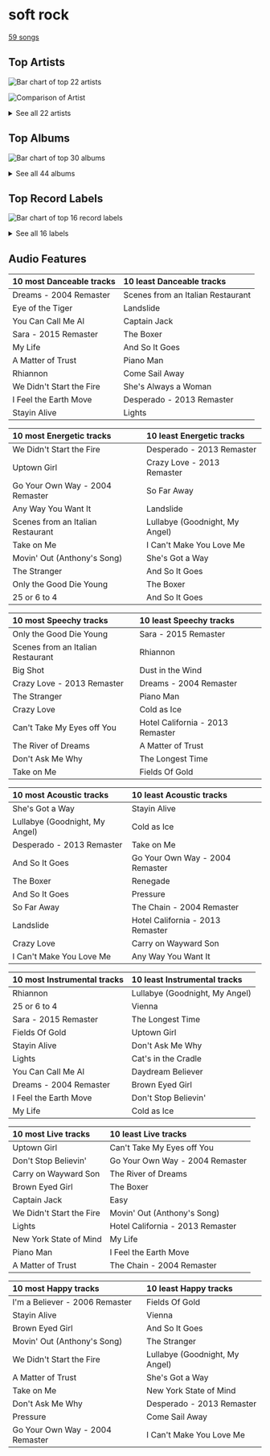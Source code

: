 # soft rock

[59 songs](soft_rock_tracks.md)

## Top Artists

![Bar chart of top 22 artists](../images/genres/soft_rock/artists.png)

![Comparison of Artist](../images/genres/soft_rock/artists_comparison.png)


<details>
<summary>See all 22 artists</summary>

|   Number of Tracks | Art                                                                                              | Artist                                                 | 🔗                                                           |
|-------------------:|:-------------------------------------------------------------------------------------------------|:-------------------------------------------------------|:------------------------------------------------------------|
|                 23 | <img src="https://i.scdn.co/image/ab6761610000e5eb712c7643e8aa18a4aca6c811" alt="" width="50" /> | [Billy Joel](../artists/billy_joel.md)                 | [🔗](https://open.spotify.com/artist/6zFYqv1mOsgBRQbae3JJ9e) |
|                  6 | <img src="https://i.scdn.co/image/ab6761610000e5eb249d55f2d68a44637905c57e" alt="" width="50" /> | Fleetwood Mac                                          | [🔗](https://open.spotify.com/artist/08GQAI4eElDnROBrJRGE0X) |
|                  4 | <img src="https://i.scdn.co/image/ab6761610000e5eb5885f6c2d3ecf8e08bdfa472" alt="" width="50" /> | Van Morrison                                           | [🔗](https://open.spotify.com/artist/44NX2ffIYHr6D4n7RaZF7A) |
|                  3 | <img src="https://i.scdn.co/image/ab6761610000e5ebe848dfb35ea4969099662dfd" alt="" width="50" /> | Journey                                                | [🔗](https://open.spotify.com/artist/0rvjqX7ttXeg3mTy8Xscbt) |
|                  2 | <img src="https://i.scdn.co/image/ab6761610000e5ebe4536d632bb182e3f82baaaf" alt="" width="50" /> | [The King's Singers](../artists/the_king_s_singers.md) | [🔗](https://open.spotify.com/artist/5lR7yDVN4z9kahOiUSlMhe) |
|                  2 | <img src="https://i.scdn.co/image/ab6761610000e5ebfef3008e708e59efaa5667ed" alt="" width="50" /> | Styx                                                   | [🔗](https://open.spotify.com/artist/4salDzkGmfycRqNUbyBphh) |
|                  2 | <img src="https://i.scdn.co/image/ab6761610000e5ebbdef7f178c9cf2e8d50cb9b9" alt="" width="50" /> | The Monkees                                            | [🔗](https://open.spotify.com/artist/320EPCSEezHt1rtbfwH6Ck) |
|                  2 | <img src="https://i.scdn.co/image/813fde33623cbfd065053789cf1ffb22b55efd4a" alt="" width="50" /> | Carole King                                            | [🔗](https://open.spotify.com/artist/319yZVtYM9MBGqmSQnMyY6) |
|                  2 | <img src="https://i.scdn.co/image/ab6761610000e5ebe924bdfec5ce73220c15cd25" alt="" width="50" /> | Kansas                                                 | [🔗](https://open.spotify.com/artist/2hl0xAkS2AIRAu23TVMBG1) |
|                  2 | <img src="https://i.scdn.co/image/ab6761610000e5eb1f764c8f69b595efe77e1c45" alt="" width="50" /> | Paul Simon                                             | [🔗](https://open.spotify.com/artist/2CvCyf1gEVhI0mX6aFXmVI) |
|                  2 | <img src="https://i.scdn.co/image/ab6761610000e5eb0767e116a2307495e37cd7fb" alt="" width="50" /> | Eagles                                                 | [🔗](https://open.spotify.com/artist/0ECwFtbIWEVNwjlrfc6xoL) |
|                  1 | <img src="https://i.scdn.co/image/ab6761610000e5eb21a213a4fe1a6f9b45d3f7f9" alt="" width="50" /> | Commodores                                             | [🔗](https://open.spotify.com/artist/6twIAGnYuIT1pncMAsXnEm) |
|                  1 | <img src="https://i.scdn.co/image/ab6761610000e5eb624ddceb90bdf808ed4e2e35" alt="" width="50" /> | Steve Miller Band                                      | [🔗](https://open.spotify.com/artist/6QtGlUje9TIkLrgPZrESuk) |
|                  1 | <img src="https://i.scdn.co/image/ab6761610000e5ebb338d6964565206f741d5ad1" alt="" width="50" /> | Foreigner                                              | [🔗](https://open.spotify.com/artist/6IRouO5mvvfcyxtPDKMYFN) |
|                  1 | <img src="https://i.scdn.co/image/ab6761610000e5ebe86f788af4e127154da1257f" alt="" width="50" /> | Bonnie Raitt                                           | [🔗](https://open.spotify.com/artist/4KDyYWR7IpxZ7xrdYbKrqY) |
|                  1 | <img src="https://i.scdn.co/image/ab67616d0000b273743ebb11200358b5c050f542" alt="" width="50" /> | Harry Chapin                                           | [🔗](https://open.spotify.com/artist/42q4Ivs7tAiCZ5C7eG5q4c) |
|                  1 | <img src="https://i.scdn.co/image/ab6761610000e5ebbab088e2157b02848dfcbc1e" alt="" width="50" /> | Chicago                                                | [🔗](https://open.spotify.com/artist/3iDD7bnsjL9J4fO298r0L0) |
|                  1 | <img src="https://i.scdn.co/image/ab6772690000c46cb8af37ba12c1ad7ebcc63c25" alt="" width="50" /> | Frankie Valli                                          | [🔗](https://open.spotify.com/artist/3CDKmzJu6uwEGnPLLZffpD) |
|                  1 | <img src="https://i.scdn.co/image/ab6761610000e5eb0168ba8148c07c2cdeb7d067" alt="" width="50" /> | a-ha                                                   | [🔗](https://open.spotify.com/artist/2jzc5TC5TVFLXQlBNiIUzE) |
|                  1 | <img src="https://i.scdn.co/image/da30acd2c9d0f32f5f5a2d69f32c2d30335466b5" alt="" width="50" /> | Survivor                                               | [🔗](https://open.spotify.com/artist/26bcq2nyj5GB7uRr558iQg) |
|                  1 | <img src="https://i.scdn.co/image/1d5a05673975ba0c378cd280344e000b0b865620" alt="" width="50" /> | Bee Gees                                               | [🔗](https://open.spotify.com/artist/1LZEQNv7sE11VDY3SdxQeN) |
|                  1 | <img src="https://i.scdn.co/image/ab6761610000e5eb9fdb4dab484a9f12e347c216" alt="" width="50" /> | Sting                                                  | [🔗](https://open.spotify.com/artist/0Ty63ceoRnnJKVEYP0VQpk) |

</details>

## Top Albums

![Bar chart of top 30 albums](../images/genres/soft_rock/albums.png)


<details>
<summary>See all 44 albums</summary>

|   Number of Tracks | Art                                                                                              | Album                                          | 🔗                                                          |
|-------------------:|:-------------------------------------------------------------------------------------------------|:-----------------------------------------------|:-----------------------------------------------------------|
|                  5 | <img src="https://i.scdn.co/image/ab67616d0000b2738a6dbac0b74bd2484189ea5f" alt="" width="50" /> | The Stranger                                   | [🔗](https://open.spotify.com/album/3IILMjMMnoN2sKzgesX8KV) |
|                  3 | <img src="https://i.scdn.co/image/ab67616d0000b273e52a59a28efa4773dd2bfe1b" alt="" width="50" /> | Rumours (Super Deluxe)                         | [🔗](https://open.spotify.com/album/0BwWUstDMUbgq2NYONRqlu) |
|                  2 | <img src="https://i.scdn.co/image/ab67616d0000b2736ce61113662ecf693b605ee5" alt="" width="50" /> | The Stranger (Legacy Edition)                  | [🔗](https://open.spotify.com/album/1Mhn9VosyjtWn4dMPFlna6) |
|                  2 | <img src="https://i.scdn.co/image/ab67616d0000b27323350feac07f56d8b96f33d5" alt="" width="50" /> | Tapestry                                       | [🔗](https://open.spotify.com/album/12n11cgnpjXKLeqrnIERoS) |
|                  2 | <img src="https://i.scdn.co/image/ab67616d0000b2731946747b8692919f98918ec4" alt="" width="50" /> | Storm Front                                    | [🔗](https://open.spotify.com/album/1Vw2uoVkLAJFVViJ1QyK1D) |
|                  2 | <img src="https://i.scdn.co/image/ab67616d0000b273d81c87cd4fa07351a5d14a71" alt="" width="50" /> | River Of Dreams                                | [🔗](https://open.spotify.com/album/4HPnwQJAEvTY910q4RNeOu) |
|                  2 | <img src="https://i.scdn.co/image/ab67616d0000b273db9c8abe838bbfb28ed5cc06" alt="" width="50" /> | Piano Man                                      | [🔗](https://open.spotify.com/album/77ErLrVvYETIlQJHAwhfIH) |
|                  2 | <img src="https://i.scdn.co/image/ab67616d0000b273b13eb2ff19372ac491273a06" alt="" width="50" /> | Good Vibrations                                | [🔗](https://open.spotify.com/album/10IUKCLZPs9onPwXfQVxfv) |
|                  2 | <img src="https://i.scdn.co/image/ab67616d0000b2734fb043195e8d07e72edc7226" alt="" width="50" /> | Fleetwood Mac                                  | [🔗](https://open.spotify.com/album/5VIQ3VaAoRKOEpJ0fewdvo) |
|                  2 | <img src="https://i.scdn.co/image/ab67616d0000b273814cbc4746358a25c84c62e7" alt="" width="50" /> | An Innocent Man                                | [🔗](https://open.spotify.com/album/3R3x4zIabsvpD3yxqLaUpc) |
|                  2 | <img src="https://i.scdn.co/image/ab67616d0000b2731d4675d5a0345bb93686e4b6" alt="" width="50" /> | 52nd Street                                    | [🔗](https://open.spotify.com/album/1HmCO8VK98AU6EXPOjGYyI) |
|                  1 | <img src="https://i.scdn.co/image/ab67616d0000b273315994fdfb86d9bcb40337ba" alt="" width="50" /> | Verities & Balderdash                          | [🔗](https://open.spotify.com/album/3nta4nhqWoWjc6LmHIB0kT) |
|                  1 | <img src="https://i.scdn.co/image/ab67616d0000b2737a2a55eaab314c41d8f6e512" alt="" width="50" /> | Tusk (2015 Remaster)                           | [🔗](https://open.spotify.com/album/5FIN8pyPVx8ggNs5jQ86Re) |
|                  1 | <img src="https://i.scdn.co/image/ab67616d0000b273d1731f2c0e1c2c8957f35c76" alt="" width="50" /> | Turnstiles                                     | [🔗](https://open.spotify.com/album/7GiLfxL1su3MSqz7pmKMZi) |
|                  1 | <img src="https://i.scdn.co/image/ab67616d0000b273b96c21e15c091eb98a6c88a4" alt="" width="50" /> | The Very Best of Frankie Valli & The 4 Seasons | [🔗](https://open.spotify.com/album/0NUEQILaBzavnzcMEs4buZ) |
|                  1 | <img src="https://i.scdn.co/image/ab67616d0000b27322219b7ba681368a16c219fe" alt="" width="50" /> | The Ultimate Bee Gees                          | [🔗](https://open.spotify.com/album/5GucSY3249qHDx4v1Hcxry) |
|                  1 | <img src="https://i.scdn.co/image/ab67616d0000b273e5e5f24cf490dfc7041eafc3" alt="" width="50" /> | The Nylon Curtain                              | [🔗](https://open.spotify.com/album/50bajZpetfL5T0iRCOR74J) |
|                  1 | <img src="https://i.scdn.co/image/ab67616d0000b273375445cc7a2aedff11361b51" alt="" width="50" /> | The Joker                                      | [🔗](https://open.spotify.com/album/5uYNj1HkZrWKAkhEYcGmJr) |
|                  1 | <img src="https://i.scdn.co/image/ab67616d0000b27388f0f719259b0dec23a7c367" alt="" width="50" /> | The Grand Illusion                             | [🔗](https://open.spotify.com/album/6MFIBPVrZjHjP0pPkVF3IU) |
|                  1 | <img src="https://i.scdn.co/image/ab67616d0000b2738f09dd4d56cde1a2cda18604" alt="" width="50" /> | The Essential Van Morrison                     | [🔗](https://open.spotify.com/album/0RXzDyBEGd2EGQTmv8cxQa) |
|                  1 | <img src="https://i.scdn.co/image/ab67616d0000b273800f95060baebdd6aea0f4b9" alt="" width="50" /> | The Bridge                                     | [🔗](https://open.spotify.com/album/2fRxSC6FtiAkhEDVZr2seH) |
|                  1 | <img src="https://i.scdn.co/image/ab67616d0000b27376448e93fcf0b2298744ba97" alt="" width="50" /> | The Birds, The Bees, & The Monkees             | [🔗](https://open.spotify.com/album/2Ov6zb7NfgDh3EXSIIWrb2) |
|                  1 | <img src="https://i.scdn.co/image/ab67616d0000b273653b110d9560eb1656f4c583" alt="" width="50" /> | Ten Summoner's Tales                           | [🔗](https://open.spotify.com/album/5kV0KBXfELibs6qQJLmOtg) |
|                  1 | <img src="https://i.scdn.co/image/ab67616d0000b273f4a2ccbe20d6d52f16816812" alt="" width="50" /> | Rocky IV                                       | [🔗](https://open.spotify.com/album/3t3BbpFJiGcXl4jI5CRLLA) |
|                  1 | <img src="https://i.scdn.co/image/ab67616d0000b27359f0f56a7cd13526b5b4204c" alt="" width="50" /> | Point Of Know Return (Expanded Edition)        | [🔗](https://open.spotify.com/album/6oU298pdPTCQnMx1PYwyUA) |
|                  1 | <img src="https://i.scdn.co/image/ab67616d0000b273f106d873a30a31efa73f4e74" alt="" width="50" /> | Pieces Of Eight                                | [🔗](https://open.spotify.com/album/294yFGYq9SBXWR4g6dK63D) |
|                  1 | <img src="https://i.scdn.co/image/ab67616d0000b273360a1ae790aa71a0aac4983e" alt="" width="50" /> | More of The Monkees (Deluxe Edition)           | [🔗](https://open.spotify.com/album/50zHjIiTOZM232gnWvOydX) |
|                  1 | <img src="https://i.scdn.co/image/ab67616d0000b27369bb57791f9859f2695391f7" alt="" width="50" /> | Moondance (Expanded Edition)                   | [🔗](https://open.spotify.com/album/6yNYC35npMBHbxG0Vle83O) |
|                  1 | <img src="https://i.scdn.co/image/ab67616d0000b273f22514855a9a8356664340fb" alt="" width="50" /> | Moondance (Deluxe Edition)                     | [🔗](https://open.spotify.com/album/7diHYi0CglGJekoM3KaWBK) |
|                  1 | <img src="https://i.scdn.co/image/ab67616d0000b273a1113af3a19a41dc8eec534e" alt="" width="50" /> | Luck Of The Draw                               | [🔗](https://open.spotify.com/album/6blrkOZ0VmkhYPjfoD7eqf) |
|                  1 | <img src="https://i.scdn.co/image/ab67616d0000b2731be40e44db112e123e5e8b51" alt="" width="50" /> | Leftoverture (Expanded Edition)                | [🔗](https://open.spotify.com/album/7MejfRSNnrpcLZIxkeZDqR) |
|                  1 | <img src="https://i.scdn.co/image/ab67616d0000b2731b2a9188ac775e16998eb78d" alt="" width="50" /> | Infinity                                       | [🔗](https://open.spotify.com/album/7K4Nk5fHkCuzNm5A6mdo2U) |
|                  1 | <img src="https://i.scdn.co/image/ab67616d0000b273e8dd4db47e7177c63b0b7d53" alt="" width="50" /> | Hunting High and Low                           | [🔗](https://open.spotify.com/album/1ER3B6zev5JEAaqhnyyfbf) |
|                  1 | <img src="https://i.scdn.co/image/ab67616d0000b2734637341b9f507521afa9a778" alt="" width="50" /> | Hotel California (2013 Remaster)               | [🔗](https://open.spotify.com/album/2widuo17g5CEC66IbzveRu) |
|                  1 | <img src="https://i.scdn.co/image/ab67616d0000b27309880a7b8636c5a0615dc0c8" alt="" width="50" /> | Graceland (25th Anniversary Deluxe Edition)    | [🔗](https://open.spotify.com/album/6WgGWYw6XXQyLTsWt7tXky) |
|                  1 | <img src="https://i.scdn.co/image/ab67616d0000b27322d5199692d318c28d6c7d9b" alt="" width="50" /> | Glass Houses                                   | [🔗](https://open.spotify.com/album/5sztejERqpktXEdemlUvU5) |
|                  1 | <img src="https://i.scdn.co/image/ab67616d0000b273f05202b83eb981e943ca7767" alt="" width="50" /> | Foreigner (Expanded)                           | [🔗](https://open.spotify.com/album/1OU7zJvUfgxxPHgkTClt1M) |
|                  1 | <img src="https://i.scdn.co/image/ab67616d0000b273c5653f9038e42efad2f8a266" alt="" width="50" /> | Escape (Bonus Track Version)                   | [🔗](https://open.spotify.com/album/43wpzak9OmQfrjyksuGwp0) |
|                  1 | <img src="https://i.scdn.co/image/ab67616d0000b2732d73b1bb77cee09f0278be04" alt="" width="50" /> | Desperado (2013 Remaster)                      | [🔗](https://open.spotify.com/album/09WBxbis5Sixt01FVMs8UM) |
|                  1 | <img src="https://i.scdn.co/image/ab67616d0000b2737e8045e318486885fe243817" alt="" width="50" /> | Departure                                      | [🔗](https://open.spotify.com/album/2OyVtIEp7O7a6o82DF4Ba5) |
|                  1 | <img src="https://i.scdn.co/image/ab67616d0000b27340eea368f4fb5f5ee6dcd9a8" alt="" width="50" /> | Commodores                                     | [🔗](https://open.spotify.com/album/2tzbNCAUTmW4MIM2Ulvrwl) |
|                  1 | <img src="https://i.scdn.co/image/ab67616d0000b273431daec5815fd0255437b43b" alt="" width="50" /> | Cold Spring Harbor                             | [🔗](https://open.spotify.com/album/274rMlKrr22086ohmwAJZA) |
|                  1 | <img src="https://i.scdn.co/image/ab67616d0000b2730ac413b28547dbc45412a3ce" alt="" width="50" /> | Chicago IX: Chicago's Greatest Hits            | [🔗](https://open.spotify.com/album/5qWGV0fd7hpdptJYI4G9Dd) |
|                  1 | <img src="https://i.scdn.co/image/ab67616d0000b2733f29a976eea00141514ab936" alt="" width="50" /> | Blowin' Your Mind!                             | [🔗](https://open.spotify.com/album/7dsWupQRlFuhG8FGiQAUjC) |

</details>


## Top Record Labels

![Bar chart of top 16 record labels](../images/genres/soft_rock/labels.png)


<details>
<summary>See all 16 labels</summary>

|   Number of Tracks | Label                                           |
|-------------------:|:------------------------------------------------|
|                 26 | [Columbia](../labels/columbia.md)               |
|                 12 | [Rhino](../labels/rhino.md)                     |
|                 10 | [Legacy](../labels/legacy.md)                   |
|                  8 | [Warner Records](../labels/warner_records.md)   |
|                  4 | [Epic](../labels/epic.md)                       |
|                  3 | Elektra                                         |
|                  3 | A&M                                             |
|                  2 | RCA Victor                                      |
|                  2 | Ode                                             |
|                  2 | Legacy Recordings                               |
|                  1 | Volcano                                         |
|                  1 | Rhino Atlantic                                  |
|                  1 | [MOTOWN](../labels/motown.md)                   |
|                  1 | [Capitol Records](../labels/capitol_records.md) |
|                  1 | CAPITOL CATALOG MKT (C92)                       |
|                  1 | Bee Gees Catalog                                |

</details>


## Audio Features

| 10 most Danceable tracks   | 10 least Danceable tracks         |
|:---------------------------|:----------------------------------|
| Dreams - 2004 Remaster     | Scenes from an Italian Restaurant |
| Eye of the Tiger           | Landslide                         |
| You Can Call Me Al         | Captain Jack                      |
| Sara - 2015 Remaster       | The Boxer                         |
| My Life                    | And So It Goes                    |
| A Matter of Trust          | Piano Man                         |
| Rhiannon                   | Come Sail Away                    |
| We Didn't Start the Fire   | She's Always a Woman              |
| I Feel the Earth Move      | Desperado - 2013 Remaster         |
| Stayin Alive               | Lights                            |

| 10 most Energetic tracks          | 10 least Energetic tracks      |
|:----------------------------------|:-------------------------------|
| We Didn't Start the Fire          | Desperado - 2013 Remaster      |
| Uptown Girl                       | Crazy Love - 2013 Remaster     |
| Go Your Own Way - 2004 Remaster   | So Far Away                    |
| Any Way You Want It               | Landslide                      |
| Scenes from an Italian Restaurant | Lullabye (Goodnight, My Angel) |
| Take on Me                        | I Can't Make You Love Me       |
| Movin' Out (Anthony's Song)       | She's Got a Way                |
| The Stranger                      | And So It Goes                 |
| Only the Good Die Young           | The Boxer                      |
| 25 or 6 to 4                      | And So It Goes                 |

| 10 most Speechy tracks            | 10 least Speechy tracks          |
|:----------------------------------|:---------------------------------|
| Only the Good Die Young           | Sara - 2015 Remaster             |
| Scenes from an Italian Restaurant | Rhiannon                         |
| Big Shot                          | Dust in the Wind                 |
| Crazy Love - 2013 Remaster        | Dreams - 2004 Remaster           |
| The Stranger                      | Piano Man                        |
| Crazy Love                        | Cold as Ice                      |
| Can't Take My Eyes off You        | Hotel California - 2013 Remaster |
| The River of Dreams               | A Matter of Trust                |
| Don't Ask Me Why                  | The Longest Time                 |
| Take on Me                        | Fields Of Gold                   |

| 10 most Acoustic tracks        | 10 least Acoustic tracks         |
|:-------------------------------|:---------------------------------|
| She's Got a Way                | Stayin Alive                     |
| Lullabye (Goodnight, My Angel) | Cold as Ice                      |
| Desperado - 2013 Remaster      | Take on Me                       |
| And So It Goes                 | Go Your Own Way - 2004 Remaster  |
| The Boxer                      | Renegade                         |
| And So It Goes                 | Pressure                         |
| So Far Away                    | The Chain - 2004 Remaster        |
| Landslide                      | Hotel California - 2013 Remaster |
| Crazy Love                     | Carry on Wayward Son             |
| I Can't Make You Love Me       | Any Way You Want It              |

| 10 most Instrumental tracks   | 10 least Instrumental tracks   |
|:------------------------------|:-------------------------------|
| Rhiannon                      | Lullabye (Goodnight, My Angel) |
| 25 or 6 to 4                  | Vienna                         |
| Sara - 2015 Remaster          | The Longest Time               |
| Fields Of Gold                | Uptown Girl                    |
| Stayin Alive                  | Don't Ask Me Why               |
| Lights                        | Cat's in the Cradle            |
| You Can Call Me Al            | Daydream Believer              |
| Dreams - 2004 Remaster        | Brown Eyed Girl                |
| I Feel the Earth Move         | Don't Stop Believin'           |
| My Life                       | Cold as Ice                    |

| 10 most Live tracks      | 10 least Live tracks             |
|:-------------------------|:---------------------------------|
| Uptown Girl              | Can't Take My Eyes off You       |
| Don't Stop Believin'     | Go Your Own Way - 2004 Remaster  |
| Carry on Wayward Son     | The River of Dreams              |
| Brown Eyed Girl          | The Boxer                        |
| Captain Jack             | Easy                             |
| We Didn't Start the Fire | Movin' Out (Anthony's Song)      |
| Lights                   | Hotel California - 2013 Remaster |
| New York State of Mind   | My Life                          |
| Piano Man                | I Feel the Earth Move            |
| A Matter of Trust        | The Chain - 2004 Remaster        |

| 10 most Happy tracks            | 10 least Happy tracks          |
|:--------------------------------|:-------------------------------|
| I'm a Believer - 2006 Remaster  | Fields Of Gold                 |
| Stayin Alive                    | Vienna                         |
| Brown Eyed Girl                 | And So It Goes                 |
| Movin' Out (Anthony's Song)     | The Stranger                   |
| We Didn't Start the Fire        | Lullabye (Goodnight, My Angel) |
| A Matter of Trust               | She's Got a Way                |
| Take on Me                      | New York State of Mind         |
| Don't Ask Me Why                | Desperado - 2013 Remaster      |
| Pressure                        | Come Sail Away                 |
| Go Your Own Way - 2004 Remaster | I Can't Make You Love Me       |
